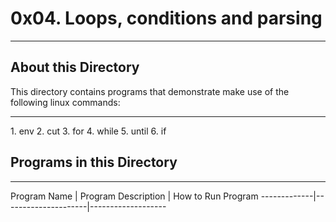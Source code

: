 # 0x04. Loops, conditions and parsing
<hr>

## About this Directory
This directory contains programs that demonstrate make use of the following linux commands:
<hr>
1. env
2. cut
3. for
4. while
5. until
6. if

## Programs in this Directory
<hr>
Program Name | Program Description | How to Run Program
-------------|---------------------|-------------------

